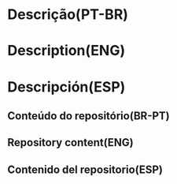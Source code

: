# Descrição(PT-BR)
# Description(ENG)
# Descripción(ESP)
## Conteúdo do repositório(BR-PT)
## Repository content(ENG)
## Contenido del repositorio(ESP)
